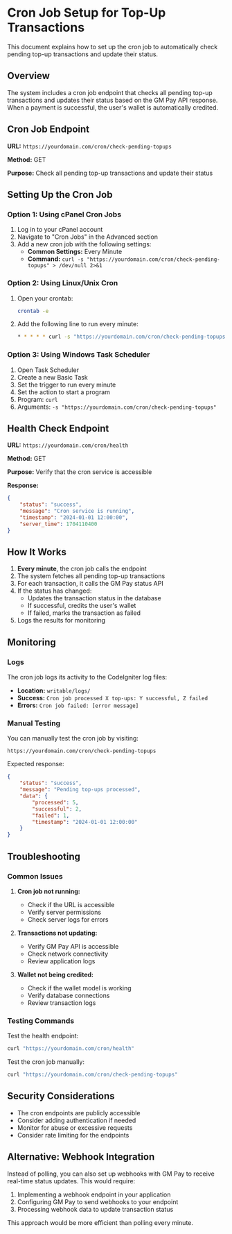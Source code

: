 # Cron Job Setup for Top-Up Transactions

This document explains how to set up the cron job to automatically check pending top-up transactions and update their status.

## Overview

The system includes a cron job endpoint that checks all pending top-up transactions and updates their status based on the GM Pay API response. When a payment is successful, the user's wallet is automatically credited.

## Cron Job Endpoint

**URL:** `https://yourdomain.com/cron/check-pending-topups`

**Method:** GET

**Purpose:** Check all pending top-up transactions and update their status

## Setting Up the Cron Job

### Option 1: Using cPanel Cron Jobs

1. Log in to your cPanel account
2. Navigate to "Cron Jobs" in the Advanced section
3. Add a new cron job with the following settings:
   - **Common Settings:** Every Minute
   - **Command:** `curl -s "https://yourdomain.com/cron/check-pending-topups" > /dev/null 2>&1`

### Option 2: Using Linux/Unix Cron

1. Open your crontab:
   ```bash
   crontab -e
   ```

2. Add the following line to run every minute:
   ```bash
   * * * * * curl -s "https://yourdomain.com/cron/check-pending-topups" > /dev/null 2>&1
   ```

### Option 3: Using Windows Task Scheduler

1. Open Task Scheduler
2. Create a new Basic Task
3. Set the trigger to run every minute
4. Set the action to start a program
5. Program: `curl`
6. Arguments: `-s "https://yourdomain.com/cron/check-pending-topups"`

## Health Check Endpoint

**URL:** `https://yourdomain.com/cron/health`

**Method:** GET

**Purpose:** Verify that the cron service is accessible

**Response:**
```json
{
    "status": "success",
    "message": "Cron service is running",
    "timestamp": "2024-01-01 12:00:00",
    "server_time": 1704110400
}
```

## How It Works

1. **Every minute**, the cron job calls the endpoint
2. The system fetches all pending top-up transactions
3. For each transaction, it calls the GM Pay status API
4. If the status has changed:
   - Updates the transaction status in the database
   - If successful, credits the user's wallet
   - If failed, marks the transaction as failed
5. Logs the results for monitoring

## Monitoring

### Logs

The cron job logs its activity to the CodeIgniter log files:
- **Location:** `writable/logs/`
- **Success:** `Cron job processed X top-ups: Y successful, Z failed`
- **Errors:** `Cron job failed: [error message]`

### Manual Testing

You can manually test the cron job by visiting:
```
https://yourdomain.com/cron/check-pending-topups
```

Expected response:
```json
{
    "status": "success",
    "message": "Pending top-ups processed",
    "data": {
        "processed": 5,
        "successful": 2,
        "failed": 1,
        "timestamp": "2024-01-01 12:00:00"
    }
}
```

## Troubleshooting

### Common Issues

1. **Cron job not running:**
   - Check if the URL is accessible
   - Verify server permissions
   - Check server logs for errors

2. **Transactions not updating:**
   - Verify GM Pay API is accessible
   - Check network connectivity
   - Review application logs

3. **Wallet not being credited:**
   - Check if the wallet model is working
   - Verify database connections
   - Review transaction logs

### Testing Commands

Test the health endpoint:
```bash
curl "https://yourdomain.com/cron/health"
```

Test the cron job manually:
```bash
curl "https://yourdomain.com/cron/check-pending-topups"
```

## Security Considerations

- The cron endpoints are publicly accessible
- Consider adding authentication if needed
- Monitor for abuse or excessive requests
- Consider rate limiting for the endpoints

## Alternative: Webhook Integration

Instead of polling, you can also set up webhooks with GM Pay to receive real-time status updates. This would require:

1. Implementing a webhook endpoint in your application
2. Configuring GM Pay to send webhooks to your endpoint
3. Processing webhook data to update transaction status

This approach would be more efficient than polling every minute. 